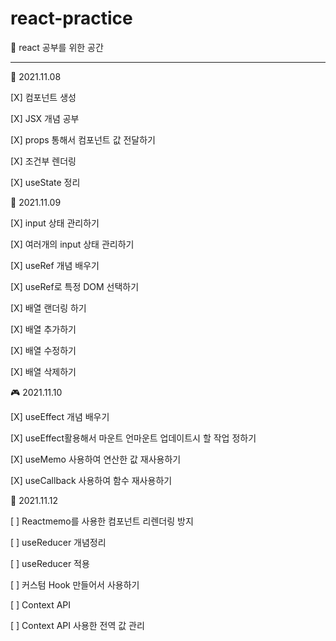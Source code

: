 # react-practice

📝 react 공부를 위한 공간 

<hr>

🎉 2021.11.08

[X] 컴포넌트 생성

[X] JSX 개념 공부 

[X] props 통해서 컴포넌트 값 전달하기 

[X] 조건부 렌더링

[X] useState 정리

🎈 2021.11.09

[X] input 상태 관리하기

[X] 여러개의 input 상태 관리하기

[X] useRef 개념 배우기

[X] useRef로 특정 DOM 선택하기 

[X] 배열 랜더링 하기 

[X] 배열 추가하기

[X] 배열 수정하기 

[X] 배열 삭제하기

🎮 2021.11.10 

[X] useEffect 개념 배우기 

[X] useEffect활용해서 마운트 언마운트 업데이트시 할 작업 정하기

[X] useMemo 사용하여 연산한 값 재사용하기 

[X] useCallback 사용하여 함수 재사용하기


🎈 2021.11.12 

[ ] Reactmemo를 사용한 컴포넌트 리렌더링 방지

[ ] useReducer 개념정리 

[ ] useReducer 적용

[ ] 커스텀 Hook 만들어서 사용하기 

[ ] Context API 

[ ] Context API 사용한 전역 값 관리 